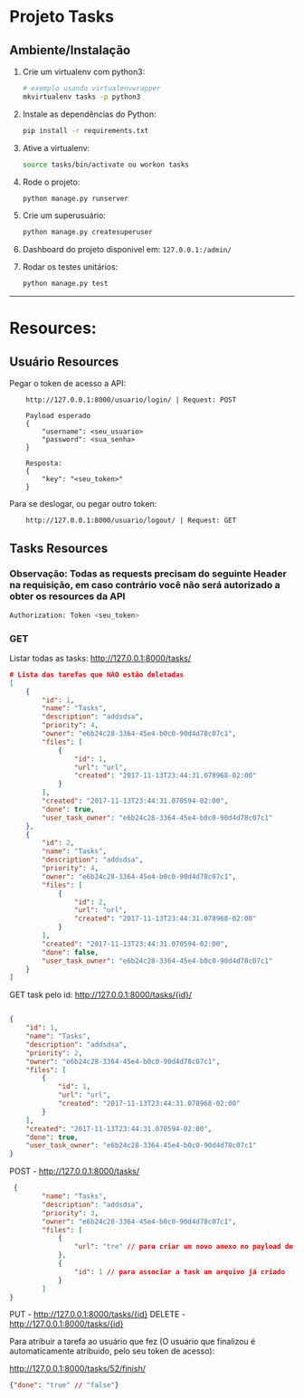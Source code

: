 # Projeto Tasks

## Ambiente/Instalação

1.  Crie um virtualenv com python3:
    ```sh
    # exemplo usando virtualenvwrapper
    mkvirtualenv tasks -p python3
    ```

2. Instale as dependências do Python:
    ```sh
    pip install -r requirements.txt
    ```

3. Ative a virtualenv:
     ```sh
    source tasks/bin/activate ou workon tasks
    ```

4. Rode o projeto:
    ```sh
    python manage.py runserver
    ```

5. Crie um superusuário:
     ```sh
    python manage.py createsuperuser
    ```

6. Dashboard do projeto disponivel em:
    `127.0.0.1:/admin/`
    
7. Rodar os testes unitários:
    ```sh
    python manage.py test
    ```
    
----------------------------------------------------------

# Resources:

## Usuário Resources

Pegar o token de acesso a API:
```
    http://127.0.0.1:8000/usuario/login/ | Request: POST 

    Payload esperado
    {
        "username": <seu_usuario>
        "password": <sua_senha>
    }
    
    Resposta:
    {
        "key": "<seu_token>"
    }
```

Para se deslogar, ou pegar outro token:
```
    http://127.0.0.1:8000/usuario/logout/ | Request: GET 
```

## Tasks Resources

### Observação: Todas as requests precisam do seguinte Header na requisição, em caso contrário você não será autorizado a obter os resources da API

```sh
Authorization: Token <seu_token>
```

### GET

Listar todas as tasks: http://127.0.0.1:8000/tasks/
```json
# Lista das tarefas que NÃO estão deletadas
[
    {
        "id": 1,
        "name": "Tasks",
        "description": "addsdsa",
        "priority": 4,
        "owner": "e6b24c28-3364-45e4-b0c0-90d4d78c07c1",
        "files": [
            {
                "id": 1,
                "url": "url",
                "created": "2017-11-13T23:44:31.078968-02:00"
            }
        ],
        "created": "2017-11-13T23:44:31.070594-02:00",
        "done": true,
        "user_task_owner": "e6b24c28-3364-45e4-b0c0-90d4d78c07c1"
    },
    {
        "id": 2,
        "name": "Tasks",
        "description": "addsdsa",
        "priority": 4,
        "owner": "e6b24c28-3364-45e4-b0c0-90d4d78c07c1",
        "files": [
            {
                "id": 2,
                "url": "url",
                "created": "2017-11-13T23:44:31.078968-02:00"
            }
        ],
        "created": "2017-11-13T23:44:31.070594-02:00",
        "done": false,
        "user_task_owner": "e6b24c28-3364-45e4-b0c0-90d4d78c07c1"
    }
]
```

GET task pelo id: http://127.0.0.1:8000/tasks/{id}/
```json

{
    "id": 1,
    "name": "Tasks",
    "description": "addsdsa",
    "priority": 2,
    "owner": "e6b24c28-3364-45e4-b0c0-90d4d78c07c1",
    "files": [
        {
            "id": 1,
            "url": "url",
            "created": "2017-11-13T23:44:31.078968-02:00"
        }
    ],
    "created": "2017-11-13T23:44:31.070594-02:00",
    "done": true,
    "user_task_owner": "e6b24c28-3364-45e4-b0c0-90d4d78c07c1"
}
```

POST - http://127.0.0.1:8000/tasks/
```json
 {
        "name": "Tasks",
        "description": "addsdsa",
        "priority": 3,
        "owner": "e6b24c28-3364-45e4-b0c0-90d4d78c07c1",
        "files": [
            {
                "url": "tre" // para criar um novo anexo no payload de tasks
            },
            {
                "id": 1 // para associar a task um arquivo já criado
            }
        ]
}
```

PUT - http://127.0.0.1:8000/tasks/{id}
DELETE - http://127.0.0.1:8000/tasks/{id}

Para atribuir a tarefa ao usuário que fez (O usuário que finalizou é automaticamente atribuido, pelo seu token de acesso):

http://127.0.0.1:8000/tasks/52/finish/

```json
{"done": "true" // "false"}
```

   


